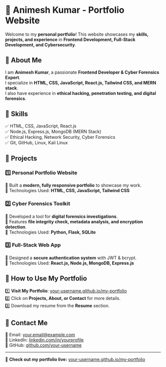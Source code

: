 # 🚀 Animesh Kumar - Portfolio Website

Welcome to my **personal portfolio**! This website showcases my **skills, projects, and experience** in **Frontend Development, Full-Stack Development, and Cybersecurity**.

## 🔹 About Me
I am **Animesh Kumar**, a passionate **Frontend Developer & Cyber Forensics Expert**.  
I specialize in **HTML, CSS, JavaScript, React.js, Tailwind CSS, and MERN stack**.  
I also have experience in **ethical hacking, penetration testing, and digital forensics**.

## 🔹 Skills
✅ HTML, CSS, JavaScript, React.js  
✅ Node.js, Express.js, MongoDB (MERN Stack)  
✅ Ethical Hacking, Network Security, Cyber Forensics  
✅ Git, GitHub, Linux, Kali Linux  

## 🔹 Projects
### **1️⃣ Personal Portfolio Website**  
🔹 Built a **modern, fully responsive portfolio** to showcase my work.  
🔹 Technologies Used: **HTML, CSS, JavaScript, Tailwind CSS**  

### **2️⃣ Cyber Forensics Toolkit**  
🔹 Developed a tool for **digital forensics investigations**.  
🔹 Features **file integrity check, metadata analysis, and encryption detection**.  
🔹 Technologies Used: **Python, Flask, SQLite**  

### **3️⃣ Full-Stack Web App**  
🔹 Designed a **secure authentication system** with JWT & bcrypt.  
🔹 Technologies Used: **React.js, Node.js, MongoDB, Express.js**  

## 🔹 How to Use My Portfolio
1️⃣ **Visit My Portfolio**: [your-username.github.io/my-portfolio](https://your-username.github.io/my-portfolio/)  
2️⃣ Click on **Projects, About, or Contact** for more details.  
3️⃣ Download my resume from the **Resume** section.  

## 🔹 Contact Me
📧 Email: your.email@example.com  
🔗 LinkedIn: [linkedin.com/in/yourprofile](https://linkedin.com/in/yourprofile)  
🐙 GitHub: [github.com/your-username](https://github.com/your-username)  

---

🚀 **Check out my portfolio live:** [your-username.github.io/my-portfolio](https://your-username.github.io/my-portfolio/)  
